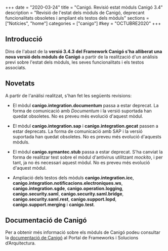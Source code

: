 +++
date        = "2020-03-24"
title       = "Canigó. Revisió estat mòduls Canigó 3.4"
description = "Revisió de l'estat dels mòduls de Canigó, deprecant funcionalitats obsoletes i ampliant els testos dels mòduls"
sections    = ["Notícies", "home"]
categories  = ["canigo"]
#key         = "OCTUBRE2020"
+++

## Introducció

Dins de l'abast de la **versió 3.4.3 del Framework Canigó s'ha alliberat una nova versió dels mòduls de Canigó** a partir de la realització d'un anàlisis previ sobre l'estat
dels mòduls, les seves funcionalitats i els testos associats.

## Novetats
A partir de l'anàlisi realitzat, s'han fet les següents revisions:

- El mòdul **canigo.integration.documentum** passa a estar deprecat.
La forma de comunicació amb *Documentum* i la versió suportada han quedat obsoletes. No es preveu més evolució d'aquest mòdul.

- El mòdul **canigo.integration.sap** i **canigo.integration.gecat** passen a estar deprecats.
La forma de comunicació amb SAP i la versió suportada han quedat obsoletes. No es preveu més evolució d'aquests mòduls.

- El mòdul **canigo.symantec.stub** passa a estar deprecat.
S'ha canviat la forma de realitzar test sobre el mòdul d'antivirus utilitzant *mockito*, i per tant, ja no és necessari aquest mòdul. No es preveu més evolució d'aquest mòdul.

- Ampliació dels testos dels mòduls **canigo.integration.icc**, **canigo.integration.notificacions.electroniques.ws**, **canigo.integration.sgde**, **canigo.operation.logging**,
**canigo.security.saml**, **canigo.security.saml.bridge**, **canigo.security.saml.rest**, **canigo.support.lopd**, **canigo.support.merging** i **canigo.test**.


## Documentació de Canigó

Per a obtenir més informació sobre els mòduls de Canigó podeu consultar la [documentació de Canigó](/canigo-documentacio/) al Portal de Frameworks i Solucions d’Arquitectura.

